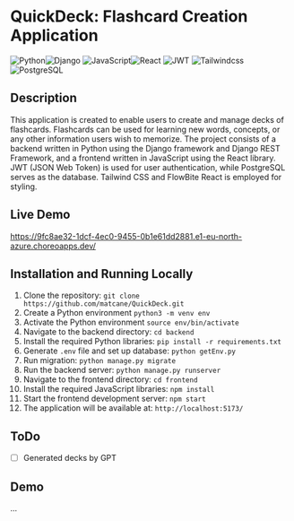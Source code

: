 # QuickDeck: Flashcard Creation Application 
![Python](https://img.shields.io/badge/Python-3776AB?style=for-the-badge&logo=python&logoColor=white)![Django](https://img.shields.io/badge/Django-092E20?style=for-the-badge&logo=django&logoColor=white)
![JavaScript](https://img.shields.io/badge/JavaScript-F7DF1E?style=for-the-badge&logo=JavaScript&logoColor=white)![React](https://img.shields.io/badge/React-20232A?style=for-the-badge&logo=react&logoColor=61DAFB)
![JWT](https://img.shields.io/badge/json%20web%20tokens-323330?style=for-the-badge&logo=json-web-tokens&logoColor=pink)
![Tailwindcss](https://img.shields.io/badge/Tailwind_CSS-38B2AC?style=for-the-badge&logo=tailwind-css&logoColor=white)
![PostgreSQL](https://img.shields.io/badge/PostgreSQL-316192?style=for-the-badge&logo=postgresql&logoColor=white)
## Description
This application is created to enable users to create and manage decks of flashcards. Flashcards can be used for learning new words, concepts, or any other information users wish to memorize. The project consists of a backend written in Python using the Django framework and Django REST Framework, and a frontend written in JavaScript using the React library. JWT (JSON Web Token) is used for user authentication, while PostgreSQL serves as the database. Tailwind CSS and FlowBite React is employed for styling.

## Live Demo
https://9fc8ae32-1dcf-4ec0-9455-0b1e61dd2881.e1-eu-north-azure.choreoapps.dev/

## Installation and Running Locally
1. Clone the repository: `git clone https://github.com/matcane/QuickDeck.git`
2. Create a Python environment `python3 -m venv env`
3. Activate the Python environment `source env/bin/activate`
4. Navigate to the backend directory: `cd backend`
5. Install the required Python libraries: `pip install -r requirements.txt`
6. Generate `.env` file and set up database: `python getEnv.py`
7. Run migration: `python manage.py migrate`
8. Run the backend server: `python manage.py runserver`
9. Navigate to the frontend directory: `cd frontend`
10. Install the required JavaScript libraries: `npm install`
11. Start the frontend development server: `npm start`
12. The application will be available at: `http://localhost:5173/`

## ToDo
- [ ] Generated decks by GPT

## Demo

...